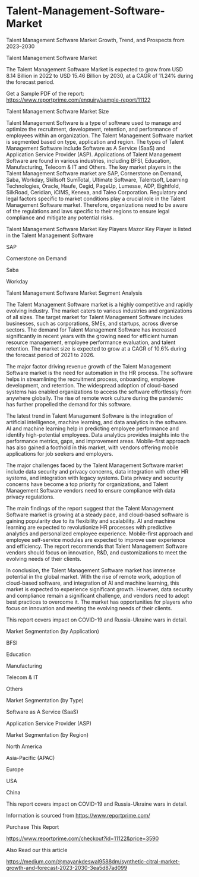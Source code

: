 # Talent-Management-Software-Market
Talent Management Software Market Growth, Trend, and Prospects from 2023–2030

Talent Management Software Market

The Talent Management Software Market is expected to grow from USD 8.14 Billion in 2022 to USD 15.46 Billion by 2030, at a CAGR of 11.24% during the forecast period.

Get a Sample PDF of the report: https://www.reportprime.com/enquiry/sample-report/11122

Talent Management Software Market Size

Talent Management Software is a type of software used to manage and optimize the recruitment, development, retention, and performance of employees within an organization. The Talent Management Software market is segmented based on type, application and region. The types of Talent Management Software include Software as A Service (SaaS) and Application Service Provider (ASP). Applications of Talent Management Software are found in various industries, including BFSI, Education, Manufacturing, Telecom & IT and Others. The key market players in the Talent Management Software market are SAP, Cornerstone on Demand, Saba, Workday, Skillsoft SumTotal, Ultimate Software, Talentsoft, Learning Technologies, Oracle, Haufe, Cegid, PageUp, Lumesse, ADP, Eightfold, SilkRoad, Ceridian, iCIMS, Kenexa, and Taleo Corporation. Regulatory and legal factors specific to market conditions play a crucial role in the Talent Management Software market. Therefore, organizations need to be aware of the regulations and laws specific to their regions to ensure legal compliance and mitigate any potential risks.

Talent Management Software Market Key Players
Mazor Key Player is listed in the Talent Management Software

SAP

Cornerstone on Demand

Saba

Workday

Talent Management Software Market Segment Analysis

The Talent Management Software market is a highly competitive and rapidly evolving industry. The market caters to various industries and organizations of all sizes. The target market for Talent Management Software includes businesses, such as corporations, SMEs, and startups, across diverse sectors. The demand for Talent Management Software has increased significantly in recent years with the growing need for efficient human resource management, employee performance evaluation, and talent retention. The market size is expected to grow at a CAGR of 10.6% during the forecast period of 2021 to 2026.

The major factor driving revenue growth of the Talent Management Software market is the need for automation in the HR process. The software helps in streamlining the recruitment process, onboarding, employee development, and retention. The widespread adoption of cloud-based systems has enabled organizations to access the software effortlessly from anywhere globally. The rise of remote work culture during the pandemic has further propelled the demand for this software.

The latest trend in Talent Management Software is the integration of artificial intelligence, machine learning, and data analytics in the software. AI and machine learning help in predicting employee performance and identify high-potential employees. Data analytics provides insights into the performance metrics, gaps, and improvement areas. Mobile-first approach has also gained a foothold in this market, with vendors offering mobile applications for job seekers and employers.

The major challenges faced by the Talent Management Software market include data security and privacy concerns, data integration with other HR systems, and integration with legacy systems. Data privacy and security concerns have become a top priority for organizations, and Talent Management Software vendors need to ensure compliance with data privacy regulations.

The main findings of the report suggest that the Talent Management Software market is growing at a steady pace, and cloud-based software is gaining popularity due to its flexibility and scalability. AI and machine learning are expected to revolutionize HR processes with predictive analytics and personalized employee experience. Mobile-first approach and employee self-service modules are expected to improve user experience and efficiency. The report recommends that Talent Management Software vendors should focus on innovation, R&D, and customizations to meet the evolving needs of their clients.

In conclusion, the Talent Management Software market has immense potential in the global market. With the rise of remote work, adoption of cloud-based software, and integration of AI and machine learning, this market is expected to experience significant growth. However, data security and compliance remain a significant challenge, and vendors need to adopt best practices to overcome it. The market has opportunities for players who focus on innovation and meeting the evolving needs of their clients.

This report covers impact on COVID-19 and Russia-Ukraine wars in detail.

Market Segmentation (by Application)

BFSI

Education

Manufacturing

Telecom & IT

Others

Market Segmentation (by Type)

Software as A Service (SaaS)

Application Service Provider (ASP)

Market Segmentation (by Region)

North America

Asia-Pacific (APAC)

Europe

USA

China

This report covers impact on COVID-19 and Russia-Ukraine wars in detail.

Information is sourced from https://www.reportprime.com/

Purchase This Report

https://www.reportprime.com/checkout?id=11122&price=3590

Also Read our this article

https://medium.com/@mayankdeswal9588dm/synthetic-citral-market-growth-and-forecast-2023-2030-3ea5d87ad099
